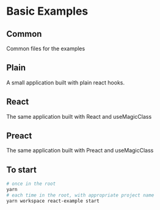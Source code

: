 # Basic Examples

## Common

Common files for the examples
## Plain

A small application built with plain react hooks.

## React

The same application built with React and useMagicClass

## Preact

The same application built with Preact and useMagicClass

## To start

```bash
# once in the root
yarn
# each time in the root, with appropriate project name
yarn workspace react-example start
```